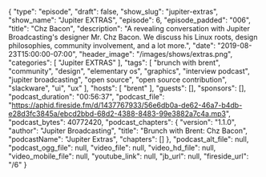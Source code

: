 {
  "type": "episode",
  "draft": false,
  "show_slug": "jupiter-extras",
  "show_name": "Jupiter EXTRAS",
  "episode": 6,
  "episode_padded": "006",
  "title": "Chz Bacon",
  "description": "A revealing conversation with Jupiter Broadcasting's designer Mr. Chz Bacon. We discuss his Linux roots, design philosophies, community involvement, and a lot more.",
  "date": "2019-08-23T15:00:00-07:00",
  "header_image": "/images/shows/extras.png",
  "categories": [
    "Jupiter EXTRAS"
  ],
  "tags": [
    "brunch with brent",
    "community",
    "design",
    "elementary os",
    "graphics",
    "interview podcast",
    "jupiter broadcasting",
    "open source",
    "open source contribution",
    "slackware",
    "ui",
    "ux"
  ],
  "hosts": [
    "brent"
  ],
  "guests": [],
  "sponsors": [],
  "podcast_duration": "00:56:37",
  "podcast_file": "https://aphid.fireside.fm/d/1437767933/56e6db0a-de62-46a7-b4db-e28d3fc3845a/ebcd2bbd-68d2-4388-8483-99e3882a7c4a.mp3",
  "podcast_bytes": 40772420,
  "podcast_chapters": {
    "version": "1.1.0",
    "author": "Jupiter Broadcasting",
    "title": "Brunch with Brent: Chz Bacon",
    "podcastName": "Jupiter Extras",
    "chapters": []
  },
  "podcast_alt_file": null,
  "podcast_ogg_file": null,
  "video_file": null,
  "video_hd_file": null,
  "video_mobile_file": null,
  "youtube_link": null,
  "jb_url": null,
  "fireside_url": "/6"
}


